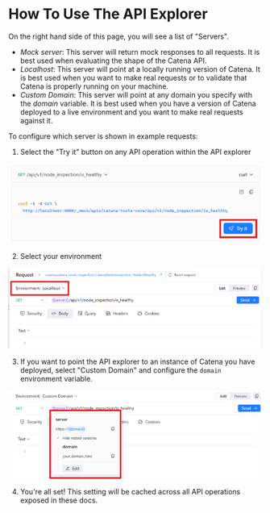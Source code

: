 # How To Use The API Explorer

On the right hand side of this page, you will see a list of "Servers".

- *Mock server*: This server will return mock responses to all requests. It is best used when evaluating the shape of the Catena API.
- *Localhost*: This server will point at a locally running version of Catena. It is best used when you want to make real requests or to validate that Catena is properly running on your machine.
- *Custom Domain*: This server will point at any domain you specify with the _domain_ variable. It is best used when you have a version of Catena deployed to a live environment and you want to make real requests against it.

To configure which server is shown in example requests:
1. Select the "Try it" button on any API operation within the API explorer

[ ![api operation](/images/api-description/api-operation.png) ](/images/api-description/api-operation.png)


2. Select your environment

[ ![select environment](/images/api-description/select-environment.png) ](/images/api-description/select-environment.png)

3. If you want to point the API explorer to an instance of Catena you have deployed, select "Custom Domain" and configure the `domain` environment variable.

[ ![custom domain](/images/api-description/custom-domain.png) ](/images/api-description/custom-domain.png)

4. You're all set! This setting will be cached across all API operations exposed in these docs.